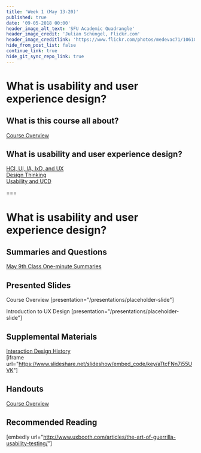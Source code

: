 ```yaml
---
title: 'Week 1 (May 13-20)'
published: true
date: '09-05-2018 00:00'
header_image_alt_text: 'SFU Academic Quadrangle'
header_image_credit: 'Julian Schüngel, Flickr.com'
header_image_creditlink: 'https://www.flickr.com/photos/medevac71/10610701655/'
hide_from_post_list: false
continue_link: true
hide_git_sync_repo_link: true
---
```


# What is usability and user experience design?

## What is this course all about?

[Course Overview](../../presentations/placeholder-slide?target=_blank)

## What is usability and user experience design?

[HCI, UI, IA, IxD, and UX](../../presentations/placeholder-slide?target=_blank#/placeholder-slide-4)<br>
[Design Thinking](../../presentations/placeholder-slide?target=_blank#/placeholder-slide-5?target=_blank)<br>
[Usability and UCD](../../presentations/placeholder-slide?target=_blank#/placeholder-slide-6?target=_blank)

===

# **What is usability and user experience design?**

## Summaries and Questions

[May 9th Class One-minute Summaries](https://sso.canvaslms.com/courses/1413912/assignments/9519517)

## Presented Slides

Course Overview [presentation="/presentations/placeholder-slide"]

Introduction to UX Design [presentation="/presentations/placeholder-slide"]

## Supplemental Materials

[Interaction Design History](http://www.slideshare.net/mrettig/interaction-design-history)<br>
[iframe url="<https://www.slideshare.net/slideshow/embed_code/key/aTtcFNn7i55UVK>"]

## Handouts

[Course Overview](https://sso.canvaslms.com/courses/1413912/files/folder/Handouts/Course%20Overview)

## Recommended Reading

[embedly url="<http://www.uxbooth.com/articles/the-art-of-guerrilla-usability-testing/>"]
